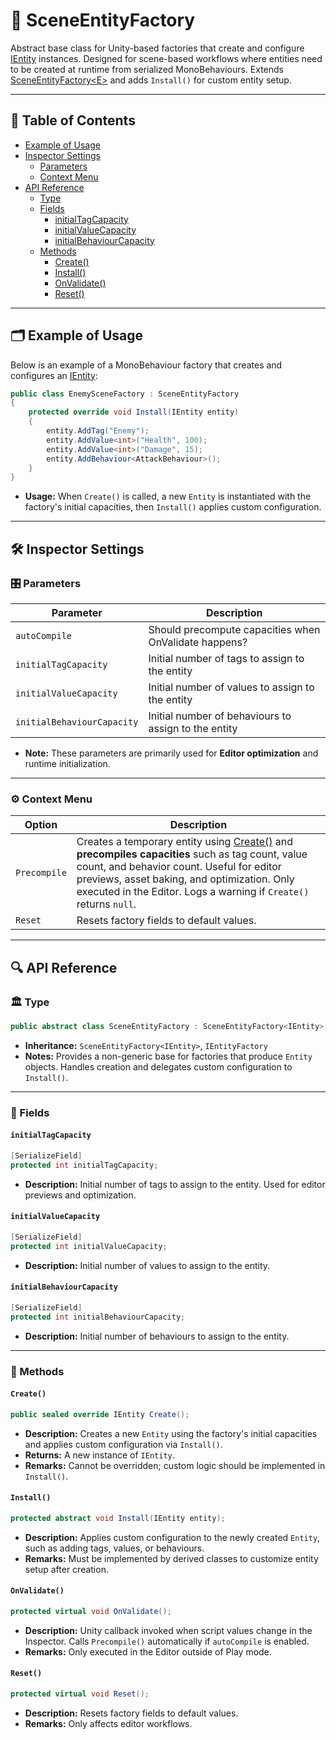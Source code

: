 # 🧩 SceneEntityFactory

Abstract base class for Unity-based factories that create and configure [IEntity](../Entities/IEntity.md) instances.
Designed for scene-based workflows where entities need to be created at runtime from serialized MonoBehaviours.
Extends [SceneEntityFactory\<E>](SceneEntityFactory%601.md) and adds `Install()` for custom entity setup.

---

## 📑 Table of Contents

- [Example of Usage](#-example-of-usage)
- [Inspector Settings](#-inspector-settings)
    - [Parameters](#-parameters)
    - [Context Menu](#-context-menu)
- [API Reference](#-api-reference)
    - [Type](#-type)
    - [Fields](#-fields)
        - [initialTagCapacity](#initialtagcapacity)
        - [initialValueCapacity](#initialvaluecapacity)
        - [initialBehaviourCapacity](#initialbehaviourcapacity)
    - [Methods](#-methods)
        - [Create()](#create)
        - [Install()](#install)
        - [OnValidate()](#onvalidate)
        - [Reset()](#reset)

---

## 🗂 Example of Usage

Below is an example of a MonoBehaviour factory that creates and configures an [IEntity](../Entities/IEntity.md):

```csharp
public class EnemySceneFactory : SceneEntityFactory
{
    protected override void Install(IEntity entity)
    {
        entity.AddTag("Enemy");
        entity.AddValue<int>("Health", 100);
        entity.AddValue<int>("Damage", 15);
        entity.AddBehaviour<AttackBehaviour>();
    }
}
```

- **Usage:** When `Create()` is called, a new `Entity` is instantiated with the factory's initial capacities, then
  `Install()` applies custom configuration.

---

## 🛠 Inspector Settings

<div id="-parameters"></div>

### 🎛️ Parameters

| Parameter                  | Description                                           | 
|----------------------------|-------------------------------------------------------|
| `autoCompile`              | Should precompute capacities when OnValidate happens? |
| `initialTagCapacity`       | Initial number of tags to assign to the entity        |
| `initialValueCapacity`     | Initial number of values to assign to the entity      |
| `initialBehaviourCapacity` | Initial number of behaviours to assign to the entity  |

- **Note:** These parameters are primarily used for **Editor optimization** and runtime initialization.

---

<div id="-context-menu"></div>

### ⚙️ Context Menu

| Option       | Description                                                                                                                                                                                                                                                                   | 
|--------------|-------------------------------------------------------------------------------------------------------------------------------------------------------------------------------------------------------------------------------------------------------------------------------|
| `Precompile` | Creates a temporary entity using [Create()](#create) and **precompiles capacities** such as tag count, value count, and behavior count. Useful for editor previews, asset baking, and optimization. Only executed in the Editor. Logs a warning if `Create()` returns `null`. |
| `Reset`      | Resets factory fields to default values.                                                                                                                                                                                                                                      |

---

## 🔍 API Reference

### 🏛️ Type <div id="-type"></div>

```csharp
public abstract class SceneEntityFactory : SceneEntityFactory<IEntity>, IEntityFactory
```

- **Inheritance:** `SceneEntityFactory<IEntity>`, `IEntityFactory`
- **Notes:** Provides a non-generic base for factories that produce `Entity` objects. Handles creation and delegates
  custom configuration to `Install()`.

---

### 🧱 Fields

#### `initialTagCapacity`

```csharp
[SerializeField]
protected int initialTagCapacity;
```

- **Description:** Initial number of tags to assign to the entity. Used for editor previews and optimization.

#### `initialValueCapacity`

```csharp
[SerializeField]
protected int initialValueCapacity;
```

- **Description:** Initial number of values to assign to the entity.

#### `initialBehaviourCapacity`

```csharp
[SerializeField]
protected int initialBehaviourCapacity;
```

- **Description:** Initial number of behaviours to assign to the entity.

---

### 🏹 Methods

#### `Create()`

```csharp
public sealed override IEntity Create();
```

- **Description:** Creates a new `Entity` using the factory's initial capacities and applies custom configuration via
  `Install()`.
- **Returns:** A new instance of `IEntity`.
- **Remarks:** Cannot be overridden; custom logic should be implemented in `Install()`.

#### `Install()`

```csharp
protected abstract void Install(IEntity entity);
```

- **Description:** Applies custom configuration to the newly created `Entity`, such as adding tags, values, or
  behaviours.
- **Remarks:** Must be implemented by derived classes to customize entity setup after creation.

#### `OnValidate()`

```csharp
protected virtual void OnValidate();
```

- **Description:** Unity callback invoked when script values change in the Inspector. Calls `Precompile()` automatically
  if `autoCompile` is enabled.
- **Remarks:** Only executed in the Editor outside of Play mode.

#### `Reset()`

```csharp
protected virtual void Reset();
```

- **Description:** Resets factory fields to default values.
- **Remarks:** Only affects editor workflows.
